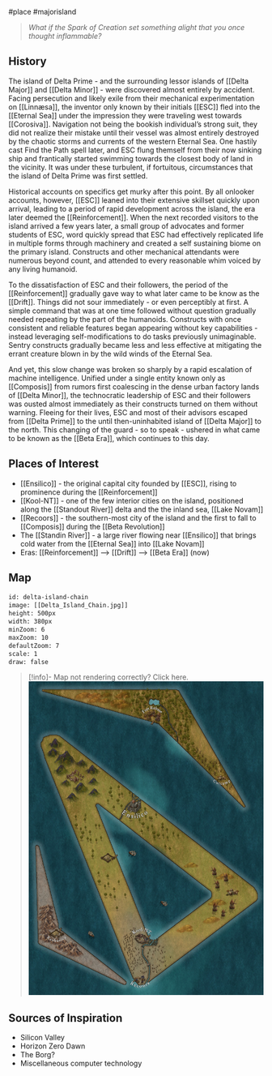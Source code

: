 #place #majorisland

> _What if the Spark of Creation set something alight that you once thought inflammable?_
## History
The island of Delta Prime - and the surrounding lessor islands of [[Delta Major]] and [[Delta Minor]] - were discovered almost entirely by accident. Facing persecution and likely exile from their mechanical experimentation on [[Linnæsa]], the inventor only known by their initials [[ESC]] fled into the [[Eternal Sea]] under the impression they were traveling west towards [[Corosiva]]. Navigation not being the bookish individual’s strong suit, they did not realize their mistake until their vessel was almost entirely destroyed by the chaotic storms and currents of the western Eternal Sea. One hastily cast Find the Path spell later, and ESC flung themself from their now sinking ship and frantically started swimming towards the closest body of land in the vicinity. It was under these turbulent, if fortuitous, circumstances that the island of Delta Prime was first settled.

Historical accounts on specifics get murky after this point. By all onlooker accounts, however, [[ESC]] leaned into their extensive skillset quickly upon arrival, leading to a period of rapid development across the island, the era later deemed the [[Reinforcement]]. When the next recorded visitors to the island arrived a few years later, a small group of advocates and former students of ESC, word quickly spread that ESC had effectively replicated life in multiple forms through machinery and created a self sustaining biome on the primary island. Constructs and other mechanical attendants were numerous beyond count, and attended to every reasonable whim voiced by any living humanoid.

To the dissatisfaction of ESC and their followers, the period of the [[Reinforcement]] gradually gave way to what later came to be know as the [[Drift]]. Things did not sour immediately - or even perceptibly at first. A simple command that was at one time followed without question gradually needed repeating by the part of the humanoids. Constructs with once consistent and reliable features began appearing without key capabilities - instead leveraging self-modifications to do tasks previously unimaginable. Sentry constructs gradually became less and less effective at mitigating the errant creature blown in by the wild winds of the Eternal Sea.

And yet, this slow change was broken so sharply by a rapid escalation of machine intelligence. Unified under a single entity known only as [[Composis]] from rumors first coalescing in the dense urban factory lands of [[Delta Minor]], the technocratic leadership of ESC and their followers was ousted almost immediately as their constructs turned on them without warning. Fleeing for their lives, ESC and most of their advisors escaped from [[Delta Prime]] to the until then-uninhabited  island of [[Delta Major]] to the north. This changing of the guard - so to speak - ushered in what came to be known as the [[Beta Era]], which continues to this day.

## Places of Interest
- [[Ensilico]] - the original capital city founded by [[ESC]], rising to prominence during the [[Reinforcement]]
- [[Kool-NT]] - one of the few interior cities on the island, positioned along the [[Standout River]] delta and the the inland sea, [[Lake Novam]] 
- [[Recoors]] - the southern-most city of the island and the first to fall to [[Composis]] during the [[Beta Revolution]]
- The [[Standin River]] - a large river flowing near [[Ensilico]] that brings cold water from the [[Eternal Sea]] into [[Lake Novam]]
- Eras: [[Reinforcement]] --> [[Drift]] --> [[Beta Era]] (now)

## Map

```leaflet
id: delta-island-chain
image: [[Delta_Island_Chain.jpg]]
height: 500px
width: 380px
minZoom: 6
maxZoom: 10
defaultZoom: 7
scale: 1
draw: false
```

> [!info]- Map not rendering correctly? Click here.
> ![](img/maps/Delta_Island_Chain.jpg)

## Sources of Inspiration
- Silicon Valley
- Horizon Zero Dawn
- The Borg?
- Miscellaneous computer technology
